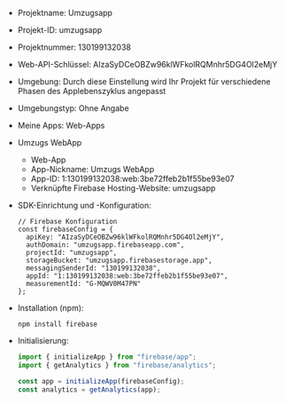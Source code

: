 - Projektname: Umzugsapp
- Projekt-ID: umzugsapp
- Projektnummer: 130199132038
- Web-API-Schlüssel: AIzaSyDCeOBZw96klWFkolRQMnhr5DG4Ol2eMjY
- Umgebung: Durch diese Einstellung wird Ihr Projekt für verschiedene Phasen des Applebenszyklus angepasst
- Umgebungstyp: Ohne Angabe
- Meine Apps: Web-Apps

- Umzugs WebApp
  - Web-App
  - App-Nickname: Umzugs WebApp
  - App-ID: 1:130199132038:web:3be72ffeb2b1f55be93e07
  - Verknüpfte Firebase Hosting-Website: umzugsapp

- SDK-Einrichtung und -Konfiguration:
  ```
  // Firebase Konfiguration
  const firebaseConfig = {
    apiKey: "AIzaSyDCeOBZw96klWFkolRQMnhr5DG4Ol2eMjY",
    authDomain: "umzugsapp.firebaseapp.com",
    projectId: "umzugsapp",
    storageBucket: "umzugsapp.firebasestorage.app",
    messagingSenderId: "130199132038",
    appId: "1:130199132038:web:3be72ffeb2b1f55be93e07",
    measurementId: "G-MQWV0M47PN"
  };
  ```

- Installation (npm):
  ```
  npm install firebase
  ```

- Initialisierung:
  ```javascript
  import { initializeApp } from "firebase/app";
  import { getAnalytics } from "firebase/analytics";

  const app = initializeApp(firebaseConfig);
  const analytics = getAnalytics(app);
  ```